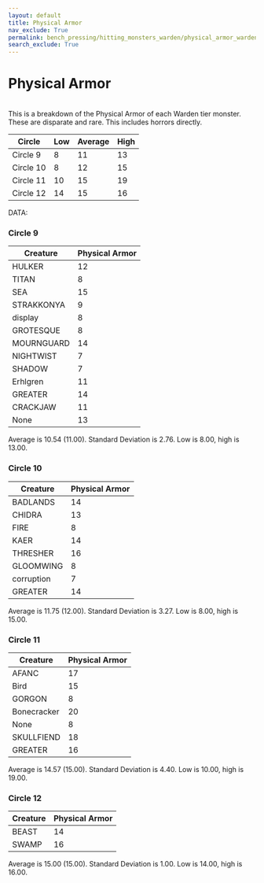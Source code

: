 ```yaml
---
layout: default
title: Physical Armor
nav_exclude: True
permalink: bench_pressing/hitting_monsters_warden/physical_armor_warden
search_exclude: True
---
```

# Physical Armor

<br>
This is a breakdown of the Physical Armor of each Warden tier monster. These are disparate and rare. This includes horrors directly.
<br>

| Circle   | Low  | Average  | High |
|----------|------|----------|------|
| Circle 9 |  8   |    11    |  13  |
| Circle 10 |  8   |    12    |  15  |
| Circle 11 |  10  |    15    |  19  |
| Circle 12 |  14  |    15    |  16  |

DATA:
<br>

### Circle 9

| Creature               | Physical Armor       |
|------------------------|-------------------|
| HULKER           |        12         |
| TITAN            |         8         |
| SEA              |        15         |
| STRAKKONYA       |         9         |
| display          |         8         |
| GROTESQUE        |         8         |
| MOURNGUARD       |        14         |
| NIGHTWIST        |         7         |
| SHADOW           |         7         |
| Erhlgren         |        11         |
| GREATER          |        14         |
| CRACKJAW         |        11         |
| None             |        13         |

Average is 10.54 (11.00). Standard Deviation is 2.76. Low is 8.00, high is 13.00.

### Circle 10

| Creature               | Physical Armor       |
|------------------------|-------------------|
| BADLANDS         |        14         |
| CHIDRA           |        13         |
| FIRE             |         8         |
| KAER             |        14         |
| THRESHER         |        16         |
| GLOOMWING        |         8         |
| corruption       |         7         |
| GREATER          |        14         |

Average is 11.75 (12.00). Standard Deviation is 3.27. Low is 8.00, high is 15.00.

### Circle 11

| Creature               | Physical Armor       |
|------------------------|-------------------|
| AFANC            |        17         |
| Bird             |        15         |
| GORGON           |         8         |
| Bonecracker      |        20         |
| None             |         8         |
| SKULLFIEND       |        18         |
| GREATER          |        16         |

Average is 14.57 (15.00). Standard Deviation is 4.40. Low is 10.00, high is 19.00.

### Circle 12

| Creature               | Physical Armor       |
|------------------------|-------------------|
| BEAST            |        14         |
| SWAMP            |        16         |

Average is 15.00 (15.00). Standard Deviation is 1.00. Low is 14.00, high is 16.00.